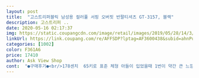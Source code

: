 ```yaml
---
layout: post 
title:  "고스트리퍼블릭 남성용 컬러풀 서핑 오버핏 반팔티셔츠 GT-3157, 블랙" 
description: 고스트리퍼 ..
date: 2020-05-16 02:17:37 
img: https://static.coupangcdn.com/image/retail/images/2019/05/28/14/3/6be421c9-1cbd-4d78-a98d-5e1b09b89e07.jpg 
linkUrl: https://link.coupang.com/re/AFFSDP?lptag=AF3600438&subid=ahnPublicAsk&pageKey=230741446&itemId=731815093&vendorItemId=4850095289&traceid=V0-113-40a28b6329c19b9e 
categories: [1002] 
color: F361A6 
price: 17410 
author: Ask View Shop 
cont:  "●구매후기●<br/>178센치  65키로 표준 체형 아들이 입었을때 1번이 약간 큰 느낌.<br/> 박스티 100사이즈로 보시면 될듯.<br/><br/>2XL샀는데 전체적으로 크서 XL살걸 그랬네요<br/>가격대비 디자인이 예뻐서 마음에 들어요.<br/><br/>그래도 잘 입고 다녀요^^<br/>그리고.<br/>.<br/>그림부분은 약간 땀 흡수가 덜 된다고 하네요.<br/>.<br/><br/>면은 나름대로 탄력 있는편이고 두께가 좀 있는편이라 한여름에 입기엔 더울것 같아요.<br/> .<br/> 봄에서 초여름 가을에 입기 좋을듯.<br/> 로고도 예뻐요.<br/><br/>배송은 2일후에 받았고 개별 포장으로 포장 상태 양호해요.<br/><br/>보통 XL 부터 2XL 입어서<br/>사이즈가 보통 사이즈처럼 95 100 105... <br/> 이런 표기가 아니라 1번 2번 그러니 약간 감이 안왔는데.<br/>.<br/><br/>사진은 싫다고 해서 제가 입어 봤어요^^; ^^; (비협조적인... <br/>)<br/>살짝 아쉬운건 약간 목부분이 힘이 약해요.<br/> 몇번 빨면 좀 늘어질 것같은 느낌이... <br/>^^;  안늘어졌음 좋겠지만... <br/><br/>아들이 디자인이 예쁘다고 선택했어요.<br/><br/>옷 멋있고 만족해요<br/>옷은 디자인도 괜찮고 마음에 듭니다<br/>읽어 주셔서 감사합니다.<br/><br/>전반적인 박음질은 아주 깨끗한 상태는 아니지만 양호한 편이에요.<br/><br/>키 176, 몸무게 83이어서<br/>편안하고 너무 예뻐요 100프로 면이여서 땀에,좋을것같아요<br/>편하게 입기 좋다고 좋아해요.<br/><br/>" 
---
```

